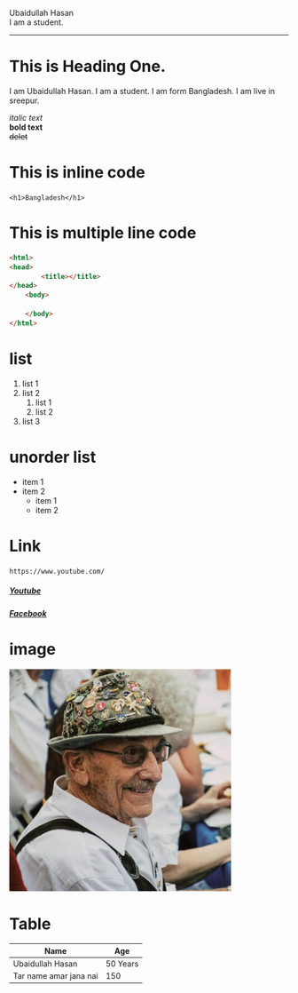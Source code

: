 <!--markdown tutorial-->
Ubaidullah Hasan  
I am a student.

---
# This is Heading One.
<p> I am Ubaidullah Hasan. I am a student. I am form Bangladesh. I am live in sreepur.</p>

_italic text_  
__bold text__  
~~delet~~  
<h1> This is inline code </h1>  

` <h1>Bangladesh</h1> `
# This is multiple line code
```html
<html>
<head>
        <title></title>
</head>
    <body>

    </body>
</html>
```
# list
1. list 1
2. list 2
   1. list 1
   2. list 2
3. list 3

# unorder list
- item 1
- item 2
   - item 1
   - item 2

# Link
`https://www.youtube.com/`

##### [Youtube](https://www.youtube.com)  
##### [Facebook][Facebook-link]

<!-- all link -->
[Facebook-link]: https://www.youtube.com/


# image
<img src="pizzeria-template-founder-img.jpg" >

# Table
| Name | Age |
| --- | --- |
| Ubaidullah Hasan | 50 Years |
|Tar name amar jana nai | 150 |
